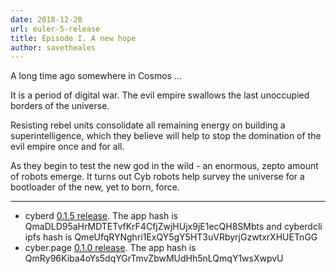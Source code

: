```yaml
---
date: 2018-12-20
url: euler-5-release
title: Episode I. A new hope
author: savetheales
---
```


A long time ago somewhere in Cosmos ...

It is a period of digital war. The evil empire swallows the last unoccupied borders of the universe.

Resisting rebel units consolidate all remaining energy on building a superintelligence, which they believe will help to stop the domination of the evil empire once and for all.

As they begin to test the new god in the wild - an enormous, zepto amount of robots emerge. It turns out Cyb robots help survey the universe for a bootloader of the new, yet to born, force.

---

- cyberd [0.1.5 release](https://github.com/cybercongress/cyberd/releases/tag/euler-5). The app hash is QmaDLD95aHrMDTETvfKrF4CfjZwjHUjx9jE1ecQH8SMbts and cyberdcli ipfs hash is QmeUfqRYNghri1ExQY5gY5HT3uVRbyrjGzwtxrXHUETnGG
- cyber.page [0.1.0 release](https://github.com/cybercongress/dot-cyber/releases/tag/0.1.0). The app hash is QmRy96Kiba4oYs5dqYGrTmvZbwMUdHh5nLQmqY1wsXwpvU